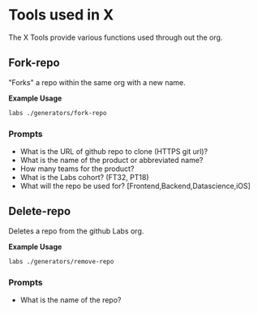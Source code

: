 # Tools used in X

The X Tools provide various functions used through out the org.

## Fork-repo

"Forks" a repo within the same org with a new name.

**Example Usage**

``` bash
labs ./generators/fork-repo
```

### Prompts

- What is the URL of github repo to clone (HTTPS git url)?
- What is the name of the product or abbreviated name?
- How many teams for the product?
- What is the Labs cohort? (FT32, PT18)
- What will the repo be used for? [Frontend,Backend,Datascience,iOS]

## Delete-repo

Deletes a repo from the github Labs org.

**Example Usage**

``` bash
labs ./generators/remove-repo
```

### Prompts

- What is the name of the repo?
